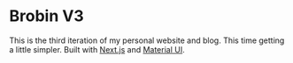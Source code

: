 # Brobin V3

This is the third iteration of my personal website and blog. This time getting a little simpler. Built with [Next.js](https://nextjs.org/) and [Material UI](https://mui.com/material-ui/).

